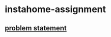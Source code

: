 # instahome-assignment

## [problem statement](https://drive.google.com/file/d/1cxK-trWIS7lJ1YccfXDgNn3zXPYoxhrg/view)